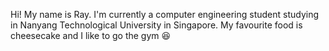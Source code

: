Hi!
My name is Ray.
I'm currently a computer engineering student studying in Nanyang Technological University in Singapore.
My favourite food is cheesecake and I like to go the gym 😆
